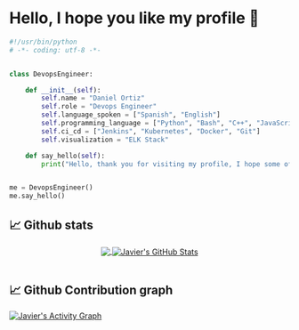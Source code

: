 # Hello, I hope you like my profile 🤗

```python
#!/usr/bin/python
# -*- coding: utf-8 -*-


class DevopsEngineer:

    def __init__(self):
        self.name = "Daniel Ortiz"
        self.role = "Devops Engineer"
        self.language_spoken = ["Spanish", "English"]
        self.programming_language = ["Python", "Bash", "C++", "JavaScript"]
        self.ci_cd = ["Jenkins", "Kubernetes", "Docker", "Git"]
        self.visualization = "ELK Stack"

    def say_hello(self):
        print("Hello, thank you for visiting my profile, I hope some of my projects will be useful to you.")


me = DevopsEngineer()
me.say_hello()
```
## 📈 Github stats 

<p align=center>
    <div align=center>
      <a href="https://github.com/javierat/javierat">
        <img align="center" src="https://github-readme-stats.vercel.app/api/top-langs/?username=javierat&show_icons=true&title_color=FF4500&text_color=ffffff&icon_color=FFD700&bg_color=1d1f21&langs_count=8" />
      </a> 
      <a href="https://github.com/javierat/javierat">
        <img align="center" src="https://github-readme-stats.vercel.app/api?username=javierat&show_icons=true&line_height=27&count_private=true&title_color=FF4500&text_color=ffffff&icon_color=FFD700&bg_color=1d1f21&include_all_commits=true" alt="Javier's GitHub Stats" />
      </a>         
    </div>
  <br>
  </p>
  
## 📈 Github Contribution graph

  <a href="https://github.com/ashutosh00710/github-readme-activity-graph"><img alt="Javier's Activity Graph" src="https://activity-graph.herokuapp.com/graph/?username=javierat&bg_color=1d1f21&color=FFFFFF&line=FF4500&point=FFFFFF&hide_border=true" />
  </a>
